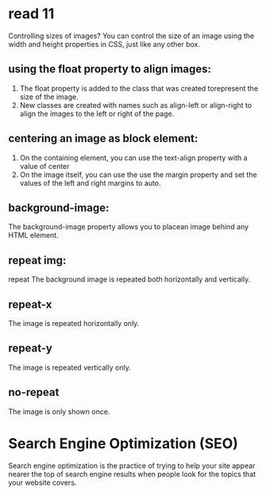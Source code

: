 # read 11
Controlling sizes of images?
You can control the size of an image using the width and height properties in CSS, just like any other box.
## using the float property to align images:
 1. The float property is added to the class that was created torepresent the size of the image.
 2. New classes are created with names such as align-left or align-right to align the images to the left or right of the page. 
 ## centering an image as block element:
 1. On the containing element, you can use the text-align property with a value of center
 2.  On the image itself, you can use the use the margin property and set the values of the left and right margins to auto.
 ## background-image:
 The background-image property allows you to placean image behind any HTML
element.
## repeat img:
repeat The background image is repeated both horizontally and vertically.
## repeat-x
The image is repeated horizontally only.
## repeat-y
The image is repeated vertically only.
## no-repeat
The image is only shown once.
# Search Engine Optimization (SEO)
Search engine optimization is the practice of trying  to help your site appear nearer the top of search engine results when people look for the topics that your website covers.
